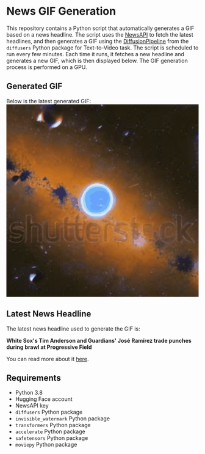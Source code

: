 # News GIF Generation
This repository contains a Python script that automatically generates a GIF based on a news headline. The script uses the [NewsAPI](https://newsapi.org/) to fetch the latest headlines, and then generates a GIF using the [DiffusionPipeline](https://github.com/huggingface/diffusers) from the `diffusers` Python package for Text-to-Video task.
The script is scheduled to run every few minutes. Each time it runs, it fetches a new headline and generates a new GIF, which is then displayed below. The GIF generation process is performed on a GPU.

## Generated GIF
Below is the latest generated GIF:
![Generated GIF](output.gif?raw=true&v=1691503517)

## Latest News Headline
The latest news headline used to generate the GIF is:

**White Sox's Tim Anderson and Guardians' José Ramírez trade punches during brawl at Progressive Field**

You can read more about it [here](https://www.cbssports.com/mlb/news/white-soxs-tim-anderson-and-guardians-jose-ramirez-trade-punches-during-brawl-at-progressive-field/).

## Requirements
- Python 3.8
- Hugging Face account
- NewsAPI key
- `diffusers` Python package
- `invisible_watermark` Python package
- `transformers` Python package
- `accelerate` Python package
- `safetensors` Python package
- `moviepy` Python package
